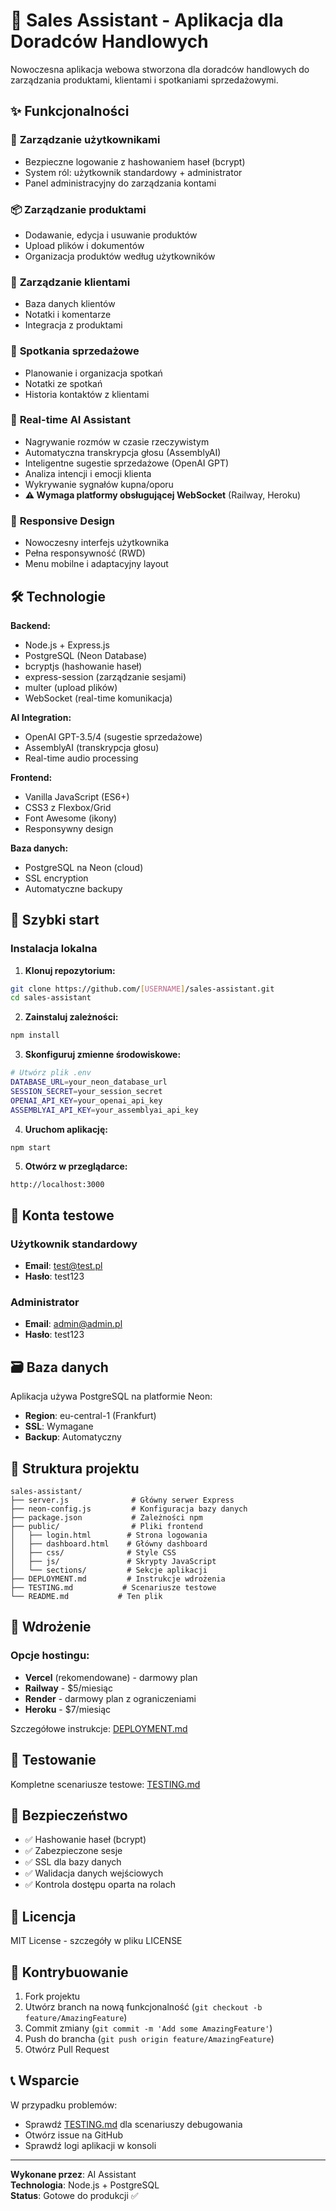 # 💼 Sales Assistant - Aplikacja dla Doradców Handlowych

Nowoczesna aplikacja webowa stworzona dla doradców handlowych do zarządzania produktami, klientami i spotkaniami sprzedażowymi.

## ✨ Funkcjonalności

### 👤 **Zarządzanie użytkownikami**
- Bezpieczne logowanie z hashowaniem haseł (bcrypt)
- System ról: użytkownik standardowy + administrator
- Panel administracyjny do zarządzania kontami

### 📦 **Zarządzanie produktami**
- Dodawanie, edycja i usuwanie produktów
- Upload plików i dokumentów
- Organizacja produktów według użytkowników

### 🏢 **Zarządzanie klientami**
- Baza danych klientów
- Notatki i komentarze
- Integracja z produktami

### 📅 **Spotkania sprzedażowe**
- Planowanie i organizacja spotkań
- Notatki ze spotkań
- Historia kontaktów z klientami

### 🤖 **Real-time AI Assistant**
- Nagrywanie rozmów w czasie rzeczywistym
- Automatyczna transkrypcja głosu (AssemblyAI)
- Inteligentne sugestie sprzedażowe (OpenAI GPT)
- Analiza intencji i emocji klienta
- Wykrywanie sygnałów kupna/oporu
- **⚠️ Wymaga platformy obsługującej WebSocket** (Railway, Heroku)

### 📱 **Responsive Design**
- Nowoczesny interfejs użytkownika
- Pełna responsywność (RWD)
- Menu mobilne i adaptacyjny layout

## 🛠️ Technologie

**Backend:**
- Node.js + Express.js
- PostgreSQL (Neon Database)
- bcryptjs (hashowanie haseł)
- express-session (zarządzanie sesjami)
- multer (upload plików)
- WebSocket (real-time komunikacja)

**AI Integration:**
- OpenAI GPT-3.5/4 (sugestie sprzedażowe)
- AssemblyAI (transkrypcja głosu)
- Real-time audio processing

**Frontend:**
- Vanilla JavaScript (ES6+)
- CSS3 z Flexbox/Grid
- Font Awesome (ikony)
- Responsywny design

**Baza danych:**
- PostgreSQL na Neon (cloud)
- SSL encryption
- Automatyczne backupy

## 🚀 Szybki start

### Instalacja lokalna

1. **Klonuj repozytorium:**
```bash
git clone https://github.com/[USERNAME]/sales-assistant.git
cd sales-assistant
```

2. **Zainstaluj zależności:**
```bash
npm install
```

3. **Skonfiguruj zmienne środowiskowe:**
```bash
# Utwórz plik .env
DATABASE_URL=your_neon_database_url
SESSION_SECRET=your_session_secret
OPENAI_API_KEY=your_openai_api_key
ASSEMBLYAI_API_KEY=your_assemblyai_api_key
```

4. **Uruchom aplikację:**
```bash
npm start
```

5. **Otwórz w przeglądarce:**
```
http://localhost:3000
```

## 👥 Konta testowe

### Użytkownik standardowy
- **Email**: test@test.pl
- **Hasło**: test123

### Administrator
- **Email**: admin@admin.pl
- **Hasło**: test123

## 🗃️ Baza danych

Aplikacja używa PostgreSQL na platformie Neon:
- **Region**: eu-central-1 (Frankfurt)
- **SSL**: Wymagane
- **Backup**: Automatyczny

## 📂 Struktura projektu

```
sales-assistant/
├── server.js              # Główny serwer Express
├── neon-config.js         # Konfiguracja bazy danych
├── package.json           # Zależności npm
├── public/                # Pliki frontend
│   ├── login.html        # Strona logowania
│   ├── dashboard.html    # Główny dashboard
│   ├── css/              # Style CSS
│   ├── js/               # Skrypty JavaScript
│   └── sections/         # Sekcje aplikacji
├── DEPLOYMENT.md         # Instrukcje wdrożenia
├── TESTING.md           # Scenariusze testowe
└── README.md           # Ten plik
```

## 🚀 Wdrożenie

### Opcje hostingu:
- **Vercel** (rekomendowane) - darmowy plan
- **Railway** - $5/miesiąc
- **Render** - darmowy plan z ograniczeniami
- **Heroku** - $7/miesiąc

Szczegółowe instrukcje: [DEPLOYMENT.md](DEPLOYMENT.md)

## 🧪 Testowanie

Kompletne scenariusze testowe: [TESTING.md](TESTING.md)

## 🔐 Bezpieczeństwo

- ✅ Hashowanie haseł (bcrypt)
- ✅ Zabezpieczone sesje
- ✅ SSL dla bazy danych
- ✅ Walidacja danych wejściowych
- ✅ Kontrola dostępu oparta na rolach

## 📝 Licencja

MIT License - szczegóły w pliku LICENSE

## 🤝 Kontrybuowanie

1. Fork projektu
2. Utwórz branch na nową funkcjonalność (`git checkout -b feature/AmazingFeature`)
3. Commit zmiany (`git commit -m 'Add some AmazingFeature'`)
4. Push do brancha (`git push origin feature/AmazingFeature`)
5. Otwórz Pull Request

## 📞 Wsparcie

W przypadku problemów:
- Sprawdź [TESTING.md](TESTING.md) dla scenariuszy debugowania
- Otwórz issue na GitHub
- Sprawdź logi aplikacji w konsoli

---

**Wykonane przez**: AI Assistant  
**Technologia**: Node.js + PostgreSQL  
**Status**: Gotowe do produkcji ✅ 